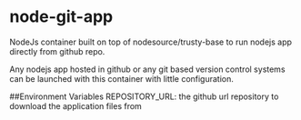 # node-git-app
NodeJs container built on top of nodesource/trusty-base to run nodejs app directly from github repo.

Any nodejs app hosted in github or any git based version control systems can be launched with this container with little configuration.


##Environment Variables
REPOSITORY_URL: the github url repository to download the application files from

